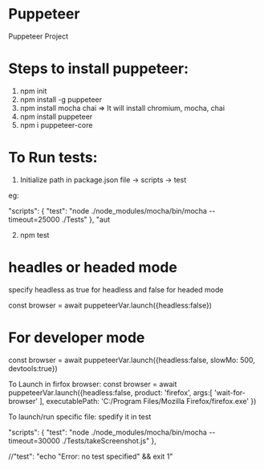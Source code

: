 # Puppeteer
Puppeteer Project

# Steps to install puppeteer:
1) npm init
2) npm install -g puppeteer
3) npm install mocha chai => It will install chromium, mocha, chai
4) npm install puppeteer
5) npm i puppeteer-core

# To Run tests:
1) Initialize path in package.json file -> scripts -> test

eg:

"scripts": {
    "test": "node ./node_modules/mocha/bin/mocha --timeout=25000 ./Tests"
  },
  "aut

2) npm test

# headles or headed mode
specify headless as true for headless and false for headed mode

const browser = await puppeteerVar.launch({headless:false})

# For developer mode
const browser = await puppeteerVar.launch({headless:false, slowMo: 500, devtools:true})

To Launch in firfox browser:
const browser = await puppeteerVar.launch({headless:false, 
            product: 'firefox',
            args:[
                'wait-for-browser'
            ],
            executablePath: 'C:/Program Files/Mozilla Firefox/firefox.exe'
        })

To launch/run specific file: spedify it in test

 "scripts": {
    "test": "node ./node_modules/mocha/bin/mocha --timeout=30000 ./Tests/takeScreenshot.js"
  },


//"test": "echo \"Error: no test specified\" && exit 1"
